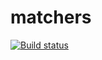 # matchers
[![Build status](https://ci.appveyor.com/api/projects/status/h0oh3x3xbw2f598v?svg=true)](https://ci.appveyor.com/project/oksana-medvedeva/matchers)
